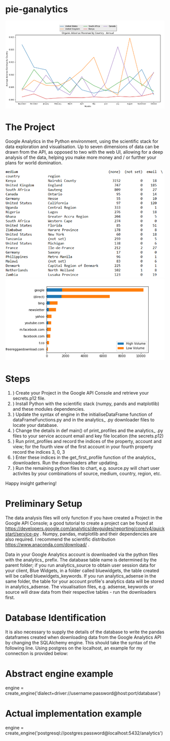 # pie-ganalytics

![python google analytics adsense earnings by country](https://github.com/lukepollen/pie-ganalytics/blob/development/earningsByCountry.PNG)


# The Project
Google Analytics in the Python environment, using the scientific stack for data exploration and visualisation. Up to seven dimensions of data can be drawn from the API, as opposed to two with the web UI, allowing for a deep analysis of the data, helping you make more money and / or further your plans for world domination. 

![python-google-analytics-worldwide-volumes](https://github.com/lukepollen/pie-ganalytics/blob/development/worldwideTrafficTopCities.PNG)
![python-google-analytics-traffic-volume-relative](https://github.com/lukepollen/pie-ganalytics/blob/development/trafficVolumeComparison.PNG)


# Steps

1. ) Create your Project in the Google API Console and retrieve your secrets.p12 file.
2. ) Install Python with the scientific stack (numpy, pands and matplotlib) and these modules dependencies.
3. ) Update the syntax of engine in the initialiseDataFrame function of dataFrameFunctions.py and in the analytics_ .py downloader files to locate your database.
4. ) Change the details in def main() of print_profiles and the analytics_ .py files to your service account email and key file location (the secrets.p12)
5. ) Run print_profiles and record the indices of the property, account and view; for the fourth view of the first account in your fourth property record the indices 3, 0, 3
6. ) Enter these indices in the get_first_profile function of the analytics_ downloaders. Run the downloaders after updating.
7. ) Run the remaining python files to chart, e.g. source.py will chart user activites by your combinations of source, medium, country, region, etc.

Happy insight gathering! 

# Preliminary Setup

The data analysis files will only function if you have created a Project in the Google API Console; a good tutorial to create a project can be found at https://developers.google.com/analytics/devguides/reporting/core/v4/quickstart/service-py . Numpy, pandas, matplotlib and their dependencies are also required. I recommend the scientific distribution https://www.anaconda.com/download/ .

Data in your Google Analytics account is downloaded via the python files with the analytics_ prefix. The database table name is determined by the parent folder; if you run analytics_source to obtain user session data for your client, Blue Widgets, in a folder called bluewidgets, the table created will be called bluewidgets_keywords. If you run analytics_adsense in the same folder, the table for your account profile's analytics data will be stored in analytics_adsense. The visualisation files, e.g. adsense, keywords or source will draw data from their respective tables - run the downloaders first.

# Database Identification

It is also necessary to supply the details of the database to write the pandas dataframes created when downloading data from the Google Analytics API by changing the SQLAlchemy engine. This should take the syntax of the following line. Using postgres on the localhost, an example for my connection is provided below:

# Abstract engine example
engine = create_engine('dialect+driver://username:password@host:port/database')
# Actual implementation example
engine = create_engine('postgresql://postgres:password@localhost:5432/analytics')


